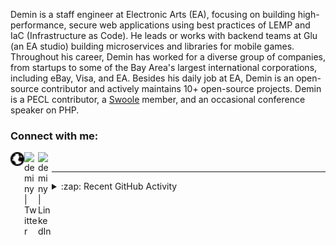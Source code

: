 Demin is a staff engineer at Electronic Arts (EA), focusing on building high-performance, secure web applications using best practices of LEMP and IaC (Infrastructure as Code). He leads or works with backend teams at Glu (an EA studio) building microservices and libraries for mobile games. Throughout his career, Demin has worked for a diverse group of companies, from startups to some of the Bay Area's largest international corporations, including eBay, Visa, and EA. Besides his daily job at EA, Demin is an open-source contributor and actively maintains 10+ open-source projects. Demin is a PECL contributor, a [Swoole](https://github.com/swoole) member, and an occasional conference speaker on PHP.

### Connect with me:

[<img align="left" alt="https://deminy.in" width="22px" src="https://raw.githubusercontent.com/iconic/open-iconic/master/svg/globe.svg" />][website]
[<img align="left" alt="deminy | Twitter" width="22px" src="https://cdn.jsdelivr.net/npm/simple-icons@v3/icons/twitter.svg" />][twitter]
[<img align="left" alt="deminy | LinkedIn" width="22px" src="https://cdn.jsdelivr.net/npm/simple-icons@v3/icons/linkedin.svg" />][linkedin]

<br />

[website]: https://deminy.in
[linkedin]: https://www.linkedin.com/in/deminy
[twitter]: https://twitter.com/deminy

---

<details>
  <summary>:zap: Recent GitHub Activity</summary>

<!--START_SECTION:activity-->
1. 🗣 Commented on [#36](https://github.com/swoole/ide-helper/issues/36#issuecomment-2172362655) in [swoole/ide-helper](https://github.com/swoole/ide-helper)
2. 🔒 Closed issue [#36](https://github.com/swoole/ide-helper/issues/36) in [swoole/ide-helper](https://github.com/swoole/ide-helper)
3. 🚀 Published release [5.1.3](https://github.com/swoole/ide-helper/releases/tag/5.1.3) in [swoole/ide-helper](https://github.com/swoole/ide-helper)
4. 🎉 Merged PR [#14](https://github.com/swoole/awesome-swoole/pull/14) in [swoole/awesome-swoole](https://github.com/swoole/awesome-swoole)
5. 🎉 Merged PR [#13](https://github.com/swoole/awesome-swoole/pull/13) in [swoole/awesome-swoole](https://github.com/swoole/awesome-swoole)
<!--END_SECTION:activity-->

</details>
